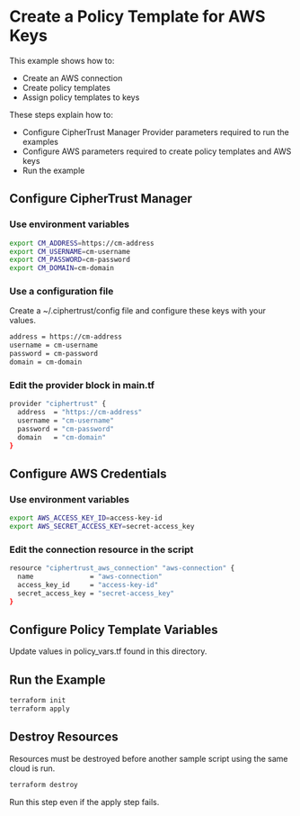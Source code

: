# Create a Policy Template for AWS Keys

This example shows how to:
- Create an AWS connection
- Create policy templates
- Assign policy templates to keys

These steps explain how to:
- Configure CipherTrust Manager Provider parameters required to run the examples
- Configure AWS parameters required to create policy templates and AWS keys
- Run the example

## Configure CipherTrust Manager

### Use environment variables

```bash
export CM_ADDRESS=https://cm-address
export CM_USERNAME=cm-username
export CM_PASSWORD=cm-password
export CM_DOMAIN=cm-domain
```
### Use a configuration file

Create a ~/.ciphertrust/config file and configure these keys with your values.

```bash
address = https://cm-address
username = cm-username
password = cm-password
domain = cm-domain
```

### Edit the provider block in main.tf

```bash
provider "ciphertrust" {
  address  = "https://cm-address"
  username = "cm-username"
  password = "cm-password"
  domain   = "cm-domain"
}
```

## Configure AWS Credentials

### Use environment variables

```bash
export AWS_ACCESS_KEY_ID=access-key-id
export AWS_SECRET_ACCESS_KEY=secret-access_key
```

### Edit the connection resource in the script

```bash
resource "ciphertrust_aws_connection" "aws-connection" {
  name              = "aws-connection"
  access_key_id     = "access-key-id"
  secret_access_key = "secret-access_key"
}
```

##  Configure Policy Template Variables

Update values in policy_vars.tf found in this directory.

## Run the Example

```bash
terraform init
terraform apply
```

## Destroy Resources

Resources must be destroyed before another sample script using the same cloud is run.

```bash
terraform destroy
```
Run this step even if the apply step fails.
